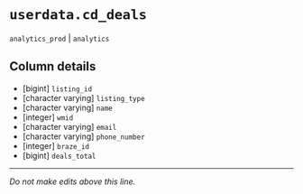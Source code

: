 # `userdata.cd_deals`
`analytics_prod` | `analytics`

## Column details
* [bigint]    `listing_id`
* [character varying] `listing_type`
* [character varying] `name`
* [integer]   `wmid`
* [character varying] `email`
* [character varying] `phone_number`
* [integer]   `braze_id`
* [bigint]    `deals_total`

-------------------------------------------------------------------------------
*Do not make edits above this line.*
